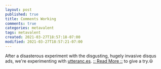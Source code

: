 ```yaml
---
layout: post
published: true
title: Comments Working
comments: true
categories: metavalent
tags: metavalent
created: 2021-03-27T18:57:18-07:00
modified: 2021-03-27T18:57:21-07:00
---
```


After a disasterous experiment with the disgusting, hugely invasive disqus ads, we're experimenting with [utteranc.es](https://utteranc.es/). 
[:: Read More ::](https://metavalent.com/metavalent/2021/03/27/18-57-18-Comments-Working.html) to give a try.☮️
